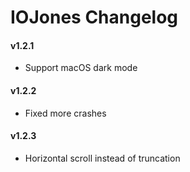 IOJones Changelog
=================

#### v1.2.1
- Support macOS dark mode

#### v1.2.2
- Fixed more crashes

#### v1.2.3
- Horizontal scroll instead of truncation
